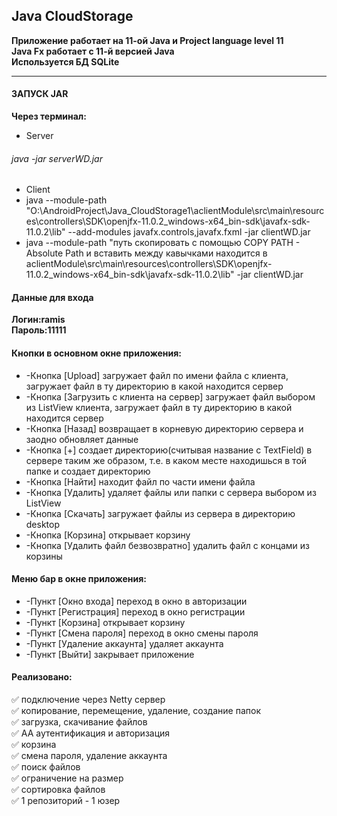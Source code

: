 ## Java CloudStorage

**Приложение работает на 11-ой Java и Project language level 11**    
**Java Fx работает с 11-й версией Java**    
**Используется БД SQLite**    
____
#### ЗАПУСК JAR
**Через терминал:**    
* Server    
###### java -jar serverWD.jar
* Client    
* java --module-path "O:\AndroidProject\Java_CloudStorage1\aclientModule\src\main\resources\controllers\SDK\openjfx-11.0.2_windows-x64_bin-sdk\javafx-sdk-11.0.2\lib" --add-modules javafx.controls,javafx.fxml -jar clientWD.jar    
* java --module-path "путь скопировать с помощью COPY PATH - Absolute Path и вставить между кавычками находится в aclientModule\src\main\resources\controllers\SDK\openjfx-11.0.2_windows-x64_bin-sdk\javafx-sdk-11.0.2\lib" -jar clientWD.jar    

#### Данные для входа
**Логин:ramis**    
**Пароль:11111**    


#### Кнопки в основном окне приложения:
* -Кнопка [Upload] загружает файл по имени файла с клиента,
загружает файл в ту директорию в какой находится сервер    
* -Кнопка [Загрузить с клиента на сервер] загружает файл выбором из ListView
клиента, загружает файл в ту директорию в какой находится сервер    
* -Кнопка [Назад] возвращает в корневую директорию сервера
и заодно обновляет данные    
* -Кнопка [+] создает директорию(считывая название с TextField) 
в сервере таким же образом, т.е. в каком месте находишься в той папке и создает 
директорию    
* -Кнопка [Найти] находит файл по части имени файла    
* -Кнопка [Удалить] удаляет файлы или папки с сервера выбором из ListView    
* -Кнопка [Скачать] загружает файлы из сервера в директорию desktop    
* -Кнопка [Корзина] открывает корзину    
* -Кнопка [Удалить файл безвозвратно] удалить файл с концами из корзины    

#### Меню бар в окне приложения:
* -Пункт [Окно входа] переход в окно в авторизации    
* -Пункт [Регистрация] переход в окно регистрации    
* -Пункт [Корзина] открывает корзину    
* -Пункт [Смена пароля] переход в окно смены пароля    
* -Пункт [Удаление аккаунта] удаляет аккаунта    
* -Пункт [Выйти] закрывает приложение    


#### Реализовано:
:white_check_mark: подключение через Netty сервер    
:white_check_mark: копирование, перемещение, удаление, cоздание папок    
:white_check_mark: загрузка, скачивание файлов    
:white_check_mark: AA аутентификация и авторизация    
:white_check_mark: корзина    
:white_check_mark: смена пароля, удаление аккаунта    
:white_check_mark: поиск файлов    
:white_check_mark: ограничение на размер    
:white_check_mark: сортировка файлов    
:white_check_mark: 1 репозиторий - 1 юзер    




